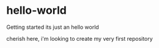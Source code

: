 # hello-world
Getting started its just an hello world 

cherish here, i'm looking to create my very first repository

